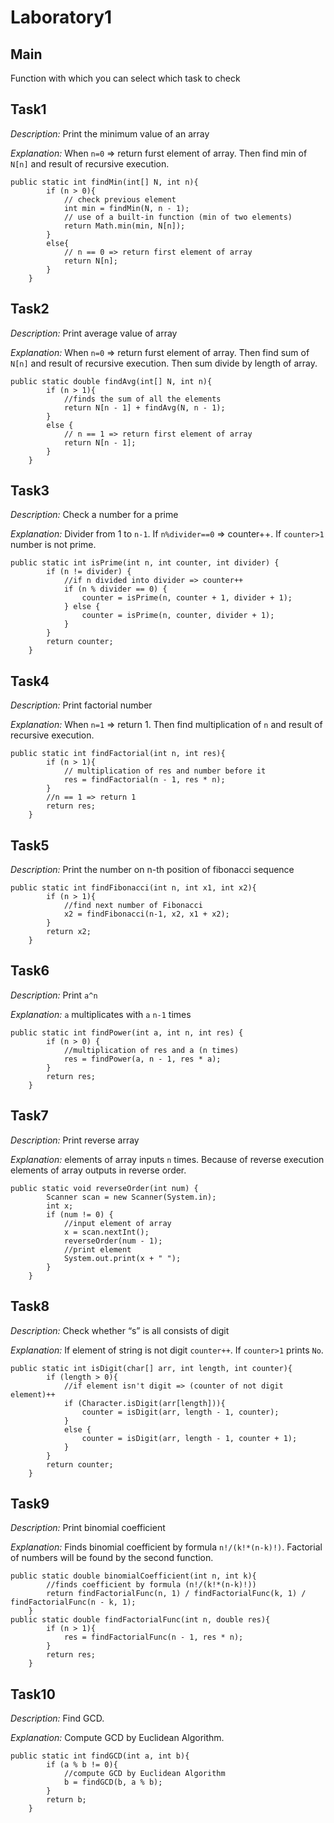 # Laboratory1
## Main
Function with which you can select which task to check
## Task1
*Description:* Print the minimum value of an array

*Explanation:* When `n=0` => return furst element of array. Then find min of `N[n]` and result of recursive execution.
```
public static int findMin(int[] N, int n){
        if (n > 0){
            // check previous element
            int min = findMin(N, n - 1);
            // use of a built-in function (min of two elements)
            return Math.min(min, N[n]);
        }
        else{
            // n == 0 => return first element of array
            return N[n];
        }
    }
```
## Task2
*Description:* Print average value of array

*Explanation:* When `n=0` => return furst element of array. Then find sum of `N[n]` and result of recursive execution. Then sum divide by length of array.
```
public static double findAvg(int[] N, int n){
        if (n > 1){
            //finds the sum of all the elements
            return N[n - 1] + findAvg(N, n - 1);
        }
        else {
            // n == 1 => return first element of array
            return N[n - 1];
        }
    }
```
## Task3
*Description:* Check a number for a prime

*Explanation:* Divider from 1 to `n-1`. If `n%divider==0` => counter++. If `counter>1` number is not prime.
```
public static int isPrime(int n, int counter, int divider) {
        if (n != divider) {
            //if n divided into divider => counter++
            if (n % divider == 0) {
                counter = isPrime(n, counter + 1, divider + 1);
            } else {
                counter = isPrime(n, counter, divider + 1);
            }
        }
        return counter;
    }
```
## Task4
*Description:* Print factorial number

*Explanation:* When `n=1` => return 1. Then find multiplication of `n` and result of recursive execution.
```
public static int findFactorial(int n, int res){
        if (n > 1){
            // multiplication of res and number before it
            res = findFactorial(n - 1, res * n);
        }
        //n == 1 => return 1
        return res;
    }
```
## Task5
*Description:* Print the number on n-th position of fibonacci sequence
```
public static int findFibonacci(int n, int x1, int x2){
        if (n > 1){
            //find next number of Fibonacci
            x2 = findFibonacci(n-1, x2, x1 + x2);
        }
        return x2;
    }
```
## Task6
*Description:* Print `a^n`

*Explanation:* `a` multiplicates with `a` `n-1` times
```
public static int findPower(int a, int n, int res) {
        if (n > 0) {
            //multiplication of res and a (n times)
            res = findPower(a, n - 1, res * a);
        }
        return res;
    }
```
## Task7
*Description:* Print reverse array

*Explanation:* elements of array inputs `n` times. Because of reverse execution elements of array outputs in reverse order.
```
public static void reverseOrder(int num) {
        Scanner scan = new Scanner(System.in);
        int x;
        if (num != 0) {
            //input element of array
            x = scan.nextInt();
            reverseOrder(num - 1);
            //print element
            System.out.print(x + " ");
        }
    }
```
## Task8
*Description:* Check whether “s” is all consists of digit

*Explanation:* If element of string is not digit `counter++`. If `counter>1` prints `No`.
```
public static int isDigit(char[] arr, int length, int counter){
        if (length > 0){
            //if element isn't digit => (counter of not digit element)++
            if (Character.isDigit(arr[length])){
                counter = isDigit(arr, length - 1, counter);
            }
            else {
                counter = isDigit(arr, length - 1, counter + 1);
            }
        }
        return counter;
    }
```
## Task9
*Description:* Print binomial coefficient

*Explanation:* Finds binomial coefficient by formula `n!/(k!*(n-k)!)`. Factorial of numbers will be found by the second function.
```
public static double binomialCoefficient(int n, int k){
        //finds coefficient by formula (n!/(k!*(n-k)!))
        return findFactorialFunc(n, 1) / findFactorialFunc(k, 1) / findFactorialFunc(n - k, 1);
    }
public static double findFactorialFunc(int n, double res){
        if (n > 1){
            res = findFactorialFunc(n - 1, res * n);
        }
        return res;
    }
```
## Task10
*Description:* Find GCD.

*Explanation:* Compute GCD by Euclidean Algorithm.
```
public static int findGCD(int a, int b){
        if (a % b != 0){
            //compute GCD by Euclidean Algorithm
            b = findGCD(b, a % b);
        }
        return b;
    }
```

